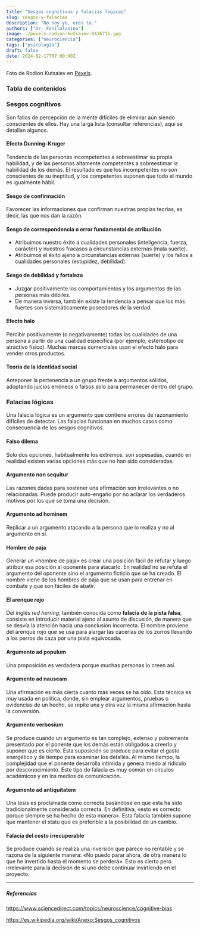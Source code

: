 ```yaml
---
title: "Sesgos cognitivos y falacias lógicas"
slug: sesgos-y-falacias
description: "No soy yo, eres tú."
authors: ["Dr. Fenilalanino"]
image: ./pexels-rodion-kutsaiev-9436715.jpg
categories: ["neurociencia"]
tags: ["psicología"]
draft: false
date: 2024-02-17T07:00:00Z
---
```


<span class="attribution">Foto de Rodion Kutsaiev en [Pexels](https://www.pexels.com/photo/yellow-and-white-3-d-cube-9436715/).</span>


### Tabla de contenidos

### Sesgos cognitivos
Son fallos de percepción de la mente difíciles de eliminar aún siendo conscientes de ellos. Hay una larga lista (consultar referencias), aquí se detallan algunos.

#### Efecto Dunning-Kruger
Tendencia de las personas incompetentes a sobreestimar su propia habilidad, y de las personas altamente competentes a sobreestimar la habilidad de los demás. El resultado es que los incompetentes no son conscientes de su ineptitud, y los competentes suponen que todo el mundo es igualmente hábil.

#### Sesgo de confirmación
Favorecer las informaciones que confirman nuestras propias teorías, es decir, las que nos dan la razón.

#### Sesgo de correspondencia o error fundamental de atribución
- Atribuimos nuestro éxito a cualidades personales (inteligencia, fuerza, carácter) y nuestros fracasos a circunstancias externas (mala suerte).
- Atribuimos el éxito ajeno a circunstancias externas (suerte) y los fallos a cualidades personales (estupidez, debilidad).

#### Sesgo de debilidad y fortaleza
- Juzgar positivamente los comportamientos y los argumentos de las personas más débiles.
- De manera inversa, también existe la tendencia a pensar que los más fuertes son sistemáticamente poseedores de la verdad.

#### Efecto halo
Percibir positivamente (o negativamente) todas las cualidades de una persona a partir de una cualidad específica (por ejemplo, estereotipo de atractivo físico). Muchas marcas comerciales usan el efecto halo para vender otros productos.

#### Teoría de la identidad social
Anteponer la pertenencia a un grupo frente a argumentos sólidos, adoptando juicios erróneos o falsos solo para permanecer dentro del grupo.


### Falacias lógicas

Una falacia lógica es un argumento que contiene errores de razonamiento difíciles de detectar. Las falacias funcionan en muchos casos como consecuencia de los sesgos cognitivos.

#### Falso dilema
Solo dos opciones, habitualmente los extremos, son sopesadas, cuando en realidad existen varias opciones más que no han sido consideradas.

#### Argumento non sequitur
Las razones dadas para sostener una afirmación son irrelevantes o no relacionadas. Puede producir auto-engaño por no aclarar los verdaderos motivos por los que se toma una decisión.

#### Argumento ad hominem
Replicar a un argumento atacando a la persona que lo realiza y no al argumento en sí.

#### Hombre de paja
Generar un «hombre de paja» es crear una posición fácil de refutar y luego atribuir esa posición al oponente para atacarlo. En realidad no se refuta el argumento del oponente sino el argumento ficticio que se ha creado. El nombre viene de los hombres de paja que se usan para entrenar en combate y que son fáciles de abatir.

#### El arenque rojo
Del inglés *red herring*, también conocida como **falacia de la pista falsa**, consiste en introducir material ajeno al asunto de discusión, de manera que se desvía la atención hacia una conclusión incorrecta. El nombre proviene del arenque rojo que se usa para alargar las cacerías de los zorros llevando a los perros de caza por una pista equivocada.

#### Argumento ad populum
Una proposición es verdadera porque muchas personas lo creen así.

#### Argumento ad nauseam
Una afirmación es más cierta cuanto más veces se ha oído. Esta técnica es muy usada en política, donde, sin emplear argumentos, pruebas o evidencias de un hecho, se repite una y otra vez la misma afirmación hasta la conversión.

#### Argumento verbosium
Se produce cuando un argumento es tan complejo, extenso y pobremente presentado por el ponente que los demás están obligados a creerlo y suponer que es cierto. Esta suposición se produce para evitar el gasto energético y de tiempo para examinar los detalles. Al mismo tiempo, la complejidad que el ponente desarrolla intimida y genera miedo al ridículo por desconocimiento. Este tipo de falacia es muy común en círculos académicos y en los medios de comunicación. 

#### Argumento ad antiquitatem
Una tesis es proclamada como correcta basándose en que esta ha sido tradicionalmente considerada correcta. En definitiva, «esto es correcto porque siempre se ha hecho de esta manera». Esta falacia también supone que mantener el statu quo es preferible a la posibilidad de un cambio. 

#### Falacia del costo irrecuperable
Se produce cuando se realiza una inversión que parece no rentable y se razona de la siguiente manera: «No puedo parar ahora, de otra manera lo que he invertido hasta el momento se perderá». Esto es cierto pero irrelevante para la decisión de si uno debe continuar invirtiendo en el proyecto.


---

##### Referencias

https://www.sciencedirect.com/topics/neuroscience/cognitive-bias

https://es.wikipedia.org/wiki/Anexo:Sesgos_cognitivos

